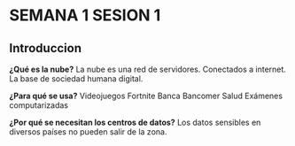 # SEMANA 1 SESION 1

## Introduccion 

**¿Qué es la nube?**
La nube es una red de servidores. Conectados a internet. La base de sociedad humana digital.

**¿Para qué se usa?**
Videojuegos Fortnite
Banca Bancomer
Salud Exámenes computarizadas

**¿Por qué se necesitan los centros de datos?**
Los datos sensibles en diversos países no pueden salir de la zona.
